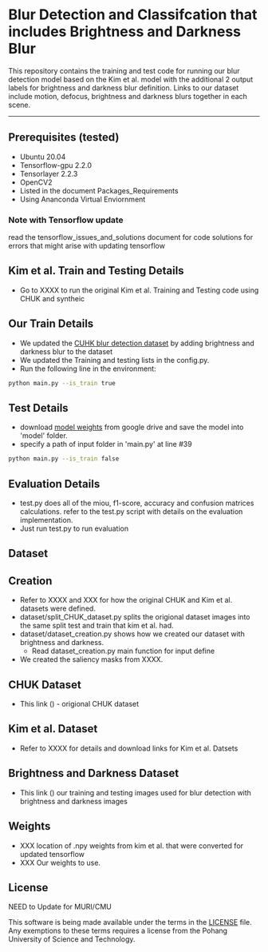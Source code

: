 # Blur Detection and Classifcation that includes Brightness and Darkness Blur

This repository contains the training and test code for running our blur detection model based on the Kim et al. model with the additional 2 output labels for brightness and darkness blur definition. 
Links to our dataset include motion, defocus, brightness and darkness blurs together in each scene.

--------------------------
## Prerequisites (tested)
- Ubuntu 20.04
- Tensorflow-gpu 2.2.0
- Tensorlayer 2.2.3
- OpenCV2
- Listed in the document Packages_Requirements
- Using Ananconda Virtual Enviornment

### Note with Tensorflow update
read the tensorflow_issues_and_solutions document for code solutions for errors that might arise with updating tensorflow

## Kim et al. Train and Testing Details
- Go to XXXX to run the original Kim et al. Training and Testing code using CHUK and syntheic 

## Our Train Details 
- We updated the [CUHK blur detection dataset](http://www.cse.cuhk.edu.hk/~leojia/projects/dblurdetect/dataset.html) by adding brightness and darkness blur to the dataset
- We updated the Training and testing lists in the config.py.
- Run the following line in the environment:
  
```bash
python main.py --is_train true
```

## Test Details
- download [model weights](https://drive.google.com/file/d/11FBVmAIfeHDHpOjLXewzpA2lgcOOqo2_/view?usp=sharing) from google drive and save the model into 'model' folder.
- specify a path of input folder in 'main.py' at line #39

```bash
python main.py --is_train false
```

## Evaluation Details
- test.py does all of the miou, f1-score, accuracy and confusion matrices calculations. refer to the test.py script with details on the evaluation implementation. 
- Just run test.py to run evaluation

## Dataset 

## Creation
- Refer to XXXX and XXX for how the original CHUK and Kim et al. datasets were defined.
- dataset/split_CHUK_dataset.py splits the origional dataset images into the same split test and train that kim et al. had.
- dataset/dataset_creation.py shows how we created our dataset with brightness and darkness. 
  * Read dataset_creation.py main function for input define
- We created the saliency masks from XXXX. 

## CHUK Dataset 
- This link () - origional CHUK dataset 

## Kim et al. Dataset
- Refer to XXXX for details and download links for Kim et al. Datsets

## Brightness and Darkness Dataset
- This link () our training and testing images used for blur detection with brightness and darkness images 

## Weights 
- XXX location of .npy weights from kim et al. that were converted for updated tensorflow 
- XXX Our weights to use. 

## License ##
NEED to Update for MURI/CMU

This software is being made available under the terms in the [LICENSE](LICENSE) file.
Any exemptions to these terms requires a license from the Pohang University of Science and Technology.

